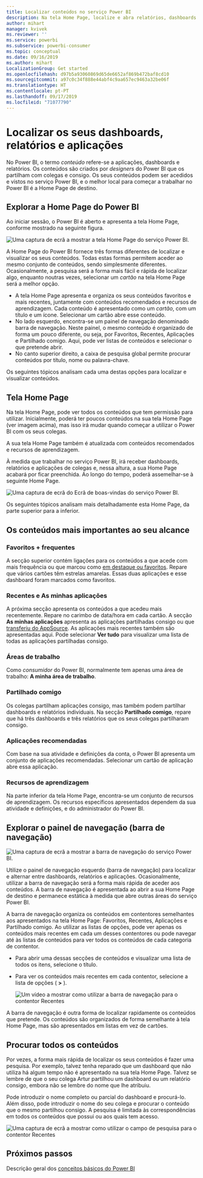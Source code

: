 ```yaml
---
title: Localizar conteúdos no serviço Power BI
description: Na tela Home Page, localize e abra relatórios, dashboards e aplicações.
author: mihart
manager: kvivek
ms.reviewer: ''
ms.service: powerbi
ms.subservice: powerbi-consumer
ms.topic: conceptual
ms.date: 09/16/2019
ms.author: mihart
LocalizationGroup: Get started
ms.openlocfilehash: d97b5a93060869d65de6652af869b472baf8cd10
ms.sourcegitcommit: a97c0c34f888e44abf4c9aa657ec9463a32be06f
ms.translationtype: HT
ms.contentlocale: pt-PT
ms.lasthandoff: 09/17/2019
ms.locfileid: "71077790"
---
```

# <a name="find-your-dashboards-reports-and-apps"></a>Localizar os seus dashboards, relatórios e aplicações
No Power BI, o termo *conteúdo* refere-se a aplicações, dashboards e relatórios. Os conteúdos são criados por *designers* do Power BI que os partilham com colegas e consigo. Os seus conteúdos podem ser acedidos e vistos no serviço Power BI, e o melhor local para começar a trabalhar no Power BI é a Home Page de destino.

## <a name="explore-power-bi-home"></a>Explorar a Home Page do Power BI
Ao iniciar sessão, o Power BI é aberto e apresenta a tela Home Page, conforme mostrado na seguinte figura.
 
![Uma captura de ecrã a mostrar a tela Home Page do serviço Power BI.](media/end-user-home/power-bi-home.png)

A Home Page do Power BI fornece três formas diferentes de localizar e visualizar os seus conteúdos. Todas estas formas permitem aceder ao mesmo conjunto de conteúdos, sendo simplesmente diferentes. Ocasionalmente, a pesquisa será a forma mais fácil e rápida de localizar algo, enquanto noutras vezes, selecionar um *cartão* na tela Home Page será a melhor opção.

- A tela Home Page apresenta e organiza os seus conteúdos favoritos e mais recentes, juntamente com conteúdos recomendados e recursos de aprendizagem. Cada conteúdo é apresentado como um *cartão*, com um título e um ícone. Selecionar um cartão abre esse conteúdo.
- No lado esquerdo, encontra-se um painel de navegação denominado barra de navegação. Neste painel, o mesmo conteúdo é organizado de forma um pouco diferente, ou seja, por Favoritos, Recentes, Aplicações e Partilhado comigo. Aqui, pode ver listas de conteúdos e selecionar o que pretende abrir.
- No canto superior direito, a caixa de pesquisa global permite procurar conteúdos por título, nome ou palavra-chave.

Os seguintes tópicos analisam cada uma destas opções para localizar e visualizar conteúdos.

## <a name="home-canvas"></a>Tela Home Page
Na tela Home Page, pode ver todos os conteúdos que tem permissão para utilizar. Inicialmente, poderá ter poucos conteúdos na sua tela Home Page (ver imagem acima), mas isso irá mudar quando começar a utilizar o Power BI com os seus colegas.

A sua tela Home Page também é atualizada com conteúdos recomendados e recursos de aprendizagem. 
 
À medida que trabalhar no serviço Power BI, irá receber dashboards, relatórios e aplicações de colegas e, nessa altura, a sua Home Page acabará por ficar preenchida. Ao longo do tempo, poderá assemelhar-se à seguinte Home Page.

![Uma captura de ecrã do Ecrã de boas-vindas do serviço Power BI.](media/end-user-home/power-bi-home-older.png)

 
Os seguintes tópicos analisam mais detalhadamente esta Home Page, da parte superior para a inferior.

## <a name="most-important-content-at-your-fingertips"></a>Os conteúdos mais importantes ao seu alcance

### <a name="favorites-and-frequents"></a>Favoritos + frequentes
A secção superior contém ligações para os conteúdos a que acede com mais frequência ou que marcou como [em destaque ou favoritos](end-user-favorite.md). Repare que vários cartões têm estrelas amarelas. Essas duas aplicações e esse dashboard foram marcados como favoritos.
 
### <a name="recents-and-my-apps"></a>Recentes e As minhas aplicações
A próxima secção apresenta os conteúdos a que acedeu mais recentemente. Repare no carimbo de data/hora em cada cartão. A secção **As minhas aplicações** apresenta as aplicações partilhadas consigo ou que [transferiu do AppSource](end-user-apps.md). As aplicações mais recentes também são apresentadas aqui. Pode selecionar **Ver tudo** para visualizar uma lista de todas as aplicações partilhadas consigo.

### <a name="workspaces"></a>Áreas de trabalho
Como *consumidor* do Power BI, normalmente tem apenas uma área de trabalho: **A minha área de trabalho**. 

### <a name="shared-with-me"></a>Partilhado comigo
Os colegas partilham aplicações consigo, mas também podem partilhar dashboards e relatórios individuais. Na secção **Partilhado comigo**, repare que há três dashboards e três relatórios que os seus colegas partilharam consigo.

### <a name="recommended-apps"></a>Aplicações recomendadas
Com base na sua atividade e definições da conta, o Power BI apresenta um conjunto de aplicações recomendadas. Selecionar um cartão de aplicação abre essa aplicação.
 
### <a name="learning-resources"></a>Recursos de aprendizagem
Na parte inferior da tela Home Page, encontra-se um conjunto de recursos de aprendizagem. Os recursos específicos apresentados dependem da sua atividade e definições, e do administrador do Power BI. 
 
## <a name="explore-the-navigation-pane-nav-bar"></a>Explorar o painel de navegação (barra de navegação)

![Uma captura de ecrã a mostrar a barra de navegação do serviço Power BI.](media/end-user-home/power-bi-nav-bar.png)


Utilize o painel de navegação esquerdo (barra de navegação) para localizar e alternar entre dashboards, relatórios e aplicações. Ocasionalmente, utilizar a barra de navegação será a forma mais rápida de aceder aos conteúdos.
A barra de navegação é apresentada ao abrir a sua Home Page de destino e permanece estática à medida que abre outras áreas do serviço Power BI.
  
A barra de navegação organiza os conteúdos em contentores semelhantes aos apresentados na tela Home Page: Favoritos, Recentes, Aplicações e Partilhado comigo. Ao utilizar as listas de opções, pode ver apenas os conteúdos mais recentes em cada um desses contentores ou pode navegar até às listas de conteúdos para ver todos os conteúdos de cada categoria de contentor.
 
- Para abrir uma dessas secções de conteúdos e visualizar uma lista de todos os itens, selecione o título.
- Para ver os conteúdos mais recentes em cada contentor, selecione a lista de opções ( **>** ).

    ![Um vídeo a mostrar como utilizar a barra de navegação para o contentor Recentes](media/end-user-home/power-bi-nav-bar.gif)

 
A barra de navegação é outra forma de localizar rapidamente os conteúdos que pretende. Os conteúdos são organizados de forma semelhante à tela Home Page, mas são apresentados em listas em vez de cartões. 

## <a name="search-all-of-your-content"></a>Procurar todos os conteúdos
Por vezes, a forma mais rápida de localizar os seus conteúdos é fazer uma pesquisa. Por exemplo, talvez tenha reparado que um dashboard que não utiliza há algum tempo não é apresentado na sua tela Home Page. Talvez se lembre de que o seu colega Artur partilhou um dashboard ou um relatório consigo, embora não se lembre do nome que lhe atribuiu.
 
Pode introduzir o nome completo ou parcial do dashboard e procurá-lo. Além disso, pode introduzir o nome do seu colega e procurar o conteúdo que o mesmo partilhou consigo. A pesquisa é limitada às correspondências em todos os conteúdos que possui ou aos quais tem acesso.

![Uma captura de ecrã a mostrar como utilizar o campo de pesquisa para o contentor Recentes](media/end-user-home/power-bi-search.png)

## <a name="next-steps"></a>Próximos passos
Descrição geral dos [conceitos básicos do Power BI](end-user-basic-concepts.md)

